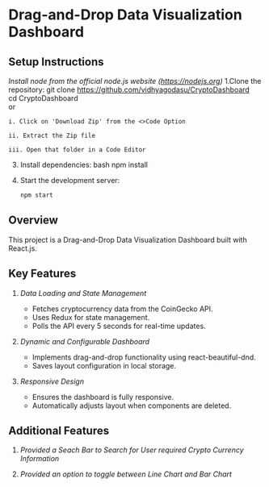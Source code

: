# Drag-and-Drop Data Visualization Dashboard

## Setup Instructions
*Install node from the official node.js website (https://nodejs.org)*
1.Clone the repository:
   git clone https://github.com/vidhyagodasu/CryptoDashboard  
   cd CryptoDashboard  
   or
   
    i. Click on 'Download Zip' from the <>Code Option

    ii. Extract the Zip file 

    iii. Open that folder in a Code Editor
    
3. Install dependencies:
    bash
    npm install
    

4. Start the development server:
    ```bash
    npm start

## Overview
This project is a Drag-and-Drop Data Visualization Dashboard built with React.js. 
## Key Features
1. *Data Loading and State Management*
    - Fetches cryptocurrency data from the CoinGecko API.
    - Uses Redux for state management.
    - Polls the API every 5 seconds for real-time updates.

2. *Dynamic and Configurable Dashboard*
    - Implements drag-and-drop functionality using react-beautiful-dnd.
    - Saves layout configuration in local storage.

3. *Responsive Design*
    - Ensures the dashboard is fully responsive.
    - Automatically adjusts layout when components are deleted.

## Additional Features
1. *Provided a Seach Bar to Search for User required Crypto Currency Information*

2. *Provided an option to toggle between Line Chart and Bar Chart*
